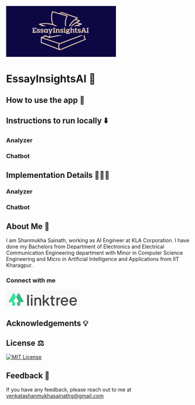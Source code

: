 <img src="https://raw.githubusercontent.com/shanmukh05/EssayInsightsAI/main/chatbot/frontend/assets/logo.png" width="300">


# EssayInsightsAI 📝


## How to use the app 🤖

## Instructions to run locally ⬇️

### Analyzer

### Chatbot

## Implementation Details 👨🏻‍💻

### Analyzer

### Chatbot

## About Me 👤
I am Shanmukha Sainath, working as AI Engineer at KLA Corporation. I have done my Bachelors from Department of Electronics and Electrical Communication Engineering department with Minor in Computer Science Engineering and Micro in Artificial Intelligence and Applications from IIT Kharagpur. 

### Connect with me

<a href="https://linktr.ee/shanmukh05" target="blank"><img src="https://raw.githubusercontent.com/shanmukh05/scratch_nlp/main/assets/connect.png" alt="@shanmukh05" width="200"/></a>

## Acknowledgements 💡


## License ⚖️

[![MIT License](https://img.shields.io/badge/License-MIT-green.svg)](https://choosealicense.com/licenses/mit/)

## Feedback 📣

If you have any feedback, please reach out to me at venkatashanmukhasainathg@gmail.com